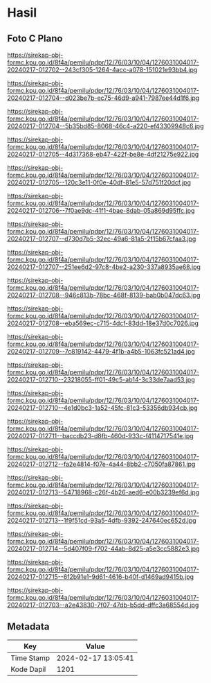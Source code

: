 # Hasil

## Foto C Plano

https://sirekap-obj-formc.kpu.go.id/8f4a/pemilu/pdpr/12/76/03/10/04/1276031004017-20240217-012702--243cf305-1264-4acc-a078-151021e93bb4.jpg

https://sirekap-obj-formc.kpu.go.id/8f4a/pemilu/pdpr/12/76/03/10/04/1276031004017-20240217-012704--d023be7b-ec75-46d9-a941-7987ee44d1f6.jpg

https://sirekap-obj-formc.kpu.go.id/8f4a/pemilu/pdpr/12/76/03/10/04/1276031004017-20240217-012704--5b35bd85-8068-46c4-a220-ef43309948c6.jpg

https://sirekap-obj-formc.kpu.go.id/8f4a/pemilu/pdpr/12/76/03/10/04/1276031004017-20240217-012705--4d317368-eb47-422f-be8e-4df21275e922.jpg

https://sirekap-obj-formc.kpu.go.id/8f4a/pemilu/pdpr/12/76/03/10/04/1276031004017-20240217-012705--120c3e11-0f0e-40df-81e5-57d751f20dcf.jpg

https://sirekap-obj-formc.kpu.go.id/8f4a/pemilu/pdpr/12/76/03/10/04/1276031004017-20240217-012706--7f0ae9dc-41f1-4bae-8dab-05a869d95ffc.jpg

https://sirekap-obj-formc.kpu.go.id/8f4a/pemilu/pdpr/12/76/03/10/04/1276031004017-20240217-012707--d730d7b5-32ec-49a6-81a5-2f15b67cfaa3.jpg

https://sirekap-obj-formc.kpu.go.id/8f4a/pemilu/pdpr/12/76/03/10/04/1276031004017-20240217-012707--251ee6d2-97c8-4be2-a230-337a8935ae68.jpg

https://sirekap-obj-formc.kpu.go.id/8f4a/pemilu/pdpr/12/76/03/10/04/1276031004017-20240217-012708--946c813b-78bc-468f-8139-bab0b047dc63.jpg

https://sirekap-obj-formc.kpu.go.id/8f4a/pemilu/pdpr/12/76/03/10/04/1276031004017-20240217-012708--eba569ec-c715-4dcf-83dd-18e37d0c7026.jpg

https://sirekap-obj-formc.kpu.go.id/8f4a/pemilu/pdpr/12/76/03/10/04/1276031004017-20240217-012709--7c819142-4479-4f1b-a4b5-1063fc521ad4.jpg

https://sirekap-obj-formc.kpu.go.id/8f4a/pemilu/pdpr/12/76/03/10/04/1276031004017-20240217-012710--23218055-ff01-49c5-ab14-3c33de7aad53.jpg

https://sirekap-obj-formc.kpu.go.id/8f4a/pemilu/pdpr/12/76/03/10/04/1276031004017-20240217-012710--4e1d0bc3-1a52-45fc-81c3-53356db934cb.jpg

https://sirekap-obj-formc.kpu.go.id/8f4a/pemilu/pdpr/12/76/03/10/04/1276031004017-20240217-012711--baccdb23-d8fb-460d-933c-f4114717541e.jpg

https://sirekap-obj-formc.kpu.go.id/8f4a/pemilu/pdpr/12/76/03/10/04/1276031004017-20240217-012712--fa2e4814-f07e-4a44-8bb2-c7050fa87861.jpg

https://sirekap-obj-formc.kpu.go.id/8f4a/pemilu/pdpr/12/76/03/10/04/1276031004017-20240217-012713--54718968-c26f-4b26-aed6-e00b3239ef6d.jpg

https://sirekap-obj-formc.kpu.go.id/8f4a/pemilu/pdpr/12/76/03/10/04/1276031004017-20240217-012713--1f9f51cd-93a5-4dfb-9392-247640ec652d.jpg

https://sirekap-obj-formc.kpu.go.id/8f4a/pemilu/pdpr/12/76/03/10/04/1276031004017-20240217-012714--5d407f09-f702-44ab-8d25-a5e3cc5882e3.jpg

https://sirekap-obj-formc.kpu.go.id/8f4a/pemilu/pdpr/12/76/03/10/04/1276031004017-20240217-012715--6f2b91e1-9d61-4616-b40f-d1469ad9415b.jpg

https://sirekap-obj-formc.kpu.go.id/8f4a/pemilu/pdpr/12/76/03/10/04/1276031004017-20240217-012703--a2e43830-7f07-47db-b5dd-dffc3a68554d.jpg


## Metadata

| Key        | Value               |
| ---------- | ------------------- |
| Time Stamp | 2024-02-17 13:05:41 |
| Kode Dapil | 1201                |




